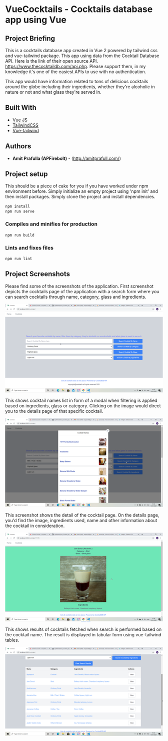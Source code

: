 # VueCocktails - Cocktails database app using Vue

## Project Briefing

This is a cocktails database app created in Vue 2 powered by tailwind css and vue-tailwind package. This app using data from the Cocktail Database API. Here is the link of their open source API. https://www.thecocktaildb.com/api.php. Please support them, in my knowledge it's one of the easiest APIs to use with no authentication. 

This app would have information related to tons of delicious cocktails around the globe including their ingredients, whether they're alcoholic in nature or not and what glass they're served in.

## Built With

* [Vue JS](https://vuejs.org/)
* [TailwindCSS](https://tailwindcss.com/)
* [Vue-tailwind](https://www.vue-tailwind.com/)

## Authors

* **Amit Prafulla (APFirebolt)** - (http://amitprafull.com/)
## Project setup
This should be a piece of cake for you if you have worked under npm environment before. Simply initialize an empty project using 'npm init' and then install packages. Simply clone the project and install dependencies.
```
npm install
npm run serve
```
### Compiles and minifies for production
```
npm run build
```

### Lints and fixes files
```
npm run lint
```
## Project Screenshots

Please find some of the screenshots of the application. First screenshot depicts the cocktails page of the application with a search form where you can search cocktails through name, category, glass and ingredients.

![alt text](./screenshots/cocktails.png)

This shows cocktail names list in form of a modal when filtering is applied based on ingredients, glass or category. Clicking on the image would direct you to the details page of that specific cocktail.

![alt text](./screenshots/cocktail_names.png)

This screenshot shows the detail of the cocktail page. On the details page, you'd find the image, ingredients used, name and other information about the cocktail in consideration.

![alt text](./screenshots/cocktail_detail.png)

This shows results of cocktails fetched when search is performed based on the cocktail name. The result is displayed in tabular form using vue-tailwind tables.

![alt text](./screenshots/cocktail_list.png)